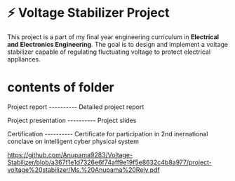 # ⚡ Voltage Stabilizer Project

This project is a part of my final year engineering curriculum in **Electrical and Electronics Engineering**. The goal is to design and implement a voltage stabilizer capable of regulating fluctuating voltage to protect electrical appliances.

# contents of folder

Project report       ---------- Detailed project report

Project presentation ---------- Project slides

Certification        ---------- Certificate for participation in 2nd inernational conclave on intelligent cyber physical system


https://github.com/Anupama9283/Voltage-Stabilizer/blob/a367f1e1d7326e6f74aff9e19f5e8632c4b8a977/project-voltage%20stabilizer/Ms.%20Anupama%20Rejy.pdf
